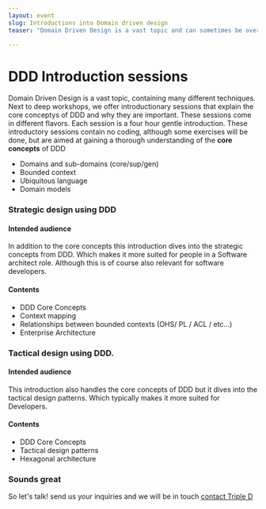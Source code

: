 ```yaml
---
layout: event
slug: Introductions into Domain driven design
teaser: "Domain Driven Design is a vast topic and can sometimes be overwhelming. We offer introductory sessions with different flavors depending on the intended audience to gain a good understanding of the core concepts and their importance"

---
```


# DDD Introduction sessions

Domain Driven Design is a vast topic, containing many different techniques. Next to deep workshops, we offer introductionary sessions that explain the core conceptys of DDD and why they are important. These sessions come in different flavors. Each session is a four hour gentle introduction. These introductory sessions contain no coding, although some exercises will be done, but are aimed at gaining a thorough understanding of the **core concepts** of DDD

+ Domains and sub-domains (core/sup/gen)
+ Bounded context
+ Ubiquitous language
+ Domain models



### Strategic design using DDD

#### Intended audience

In addition to the core concepts this introduction dives into the strategic concepts from DDD. Which makes it more suited for people in a Software architect role. Although this is of course also relevant for software developers.

#### Contents

+ DDD Core Concepts
+ Context mapping
+ Relationships between bounded contexts (OHS/ PL / ACL / etc...)
+ Enterprise Architecture




### Tactical design using DDD.

#### Intended audience

This introduction also handles the core concepts of DDD but it dives into the tactical design patterns. Which typically makes it more suited for Developers. 

#### Contents

+ DDD Core Concepts
+ Tactical design patterns 
+ Hexagonal architecture


### Sounds great

So let's talk! send us your inquiries and we will be in touch 
[contact Triple D](/contact/)
